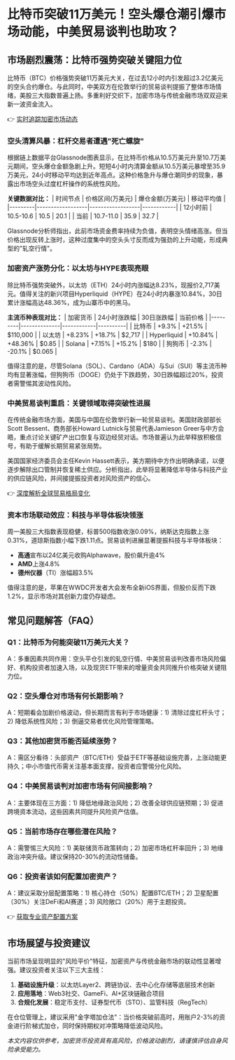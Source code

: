 # 比特币突破11万美元！空头爆仓潮引爆市场动能，中美贸易谈判也助攻？

## 市场剧烈震荡：比特币强势突破关键阻力位

比特币（BTC）价格强势突破11万美元大关，在过去12小时内引发超过3.2亿美元的空头合约爆仓。与此同时，中美双方在伦敦举行的贸易谈判提振了整体市场情绪，美股三大指数普遍上扬。多重利好交织下，加密市场与传统金融市场双双迎来新一波资金流入。

👉 [实时追踪加密市场动态](https://bit.ly/okx_welcome)

### 空头清算风暴：杠杆交易者遭遇"死亡螺旋"

根据链上数据平台Glassnode图表显示，在比特币价格从10.5万美元升至10.7万美元期间，空头爆仓金额急剧上升。短短4小时内清算金额从10.5万美元暴增至35.9万美元，24小时移动平均达到近年高点。这种价格急升与爆仓潮同步的现象，暴露出市场空头过度杠杆操作的系统性风险。

**关键数据对比：**
| 时间节点 | 价格区间(万美元) | 爆仓金额(万美元) | 移动平均值 |
|---------|------------------|------------------|------------|
| 12小时前 | 10.5-10.6        | 10.5             | 20.1       |
| 当前    | 10.7-11.0        | 35.9             | 32.7       |

Glassnode分析师指出，此前市场资金费率持续为负值，表明空头情绪高涨。但当价格出现反转上涨时，这种过度集中的空头头寸反而成为强劲的上升动能，形成典型的"轧空行情"。

### 加密资产涨势分化：以太坊与HYPE表现亮眼

除比特币强势突破外，以太坊（ETH）24小时内涨幅达8.23%，现报价2,717美元。值得关注的新兴项目Hyperliquid（HYPE）在24小时内暴涨10.84%，30日累计涨幅高达48.36%，成为山寨币中的黑马。

**主流币种表现对比：**
| 加密货币 | 24小时涨跌幅 | 30日涨跌幅 | 当前价格 |
|---------|--------------|------------|----------|
| 比特币  | +9.3%        | +21.5%     | $110,000 |
| 以太坊  | +8.23%       | +18.7%     | $2,717   |
| Hyperliquid | +10.84%  | +48.36%    | $0.85    |
| Solana  | +7.15%       | +15.2%     | $180     |
| 狗狗币  | -2.3%        | -20.1%     | $0.065   |

值得注意的是，尽管Solana（SOL）、Cardano（ADA）与Sui（SUI）等主流币种均有显著涨幅，但狗狗币（DOGE）仍处于下跌趋势，30日跌幅超过20%，投资者需警惕其波动性风险。

### 中美贸易谈判重启：关键领域取得突破性进展

在传统金融市场方面，美国与中国在伦敦举行新一轮贸易谈判。美国财政部部长Scott Bessent、商务部长Howard Lutnick与贸易代表Jamieson Greer与中方会晤，重点讨论关键矿产出口恢复与双边经贸对话。市场普遍认为此举释放积极信号，有助于缓解长期贸易紧张局势。

美国国家经济委员会主任Kevin Hassett表示，美方期待中方作出明确承诺，以便逐步解除出口管制并恢复稀土供应。分析指出，此举将显著降低半导体与科技产业的供应链风险，并间接提振投资者对风险资产的信心。

👉 [深度解析全球贸易格局变化](https://bit.ly/okx_welcome)

### 资本市场联动效应：科技与半导体板块领涨

周一美股三大指数表现稳健，标普500指数收涨0.09%，纳斯达克指数上涨0.31%，道琼斯指数小幅下跌1.11点。贸易谈判进展显著提振科技与半导体板块：

- **高通**宣布以24亿美元收购Alphawave，股价飙升逾4%
- **AMD**上涨4.8%
- **德州仪器**（TI）涨幅超3.5%

值得注意的是，苹果在WWDC开发者大会发布全新iOS界面，但股价反而下跌1.2%，显示市场对其创新力度仍存疑虑。

## 常见问题解答（FAQ）

### Q1：比特币为何能突破11万美元大关？
A：多重因素共同作用：空头平仓引发的轧空行情、中美贸易谈判改善市场风险偏好、机构投资者加速入场，以及现货ETF带来的增量资金共同推升价格突破关键阻力位。

### Q2：空头爆仓对市场有何长期影响？
A：短期看会加剧价格波动，但长期而言有利于市场健康：1) 清除过度杠杆头寸；2) 降低系统性风险；3) 倒逼交易者优化风险管理策略。

### Q3：其他加密货币能否延续涨势？
A：需区分看待：头部资产（BTC/ETH）受益于ETF等基础设施完善，上涨动能更持久；中小市值代币需关注基本面支撑，投资者应警惕分化风险。

### Q4：中美贸易谈判对加密市场有何间接影响？
A：主要体现在三方面：1) 降低地缘政治风险；2) 改善全球供应链预期；3) 促进跨境资本流动，这些因素共同提升风险资产估值。

### Q5：当前市场存在哪些潜在风险？
A：需警惕三大风险：1) 美联储货币政策转向；2) 加密市场杠杆率回升；3) 地缘政治冲突升级。建议保持20-30%的流动性储备。

### Q6：投资者该如何配置加密资产？
A：建议采取分层配置策略：1) 核心持仓（50%）配置BTC/ETH；2) 卫星配置（30%）关注DeFi和AI赛道；3) 风险敞口（20%）用于主题投资。

👉 [获取专业资产配置方案](https://bit.ly/okx_welcome)

## 市场展望与投资建议

当前市场呈现明显的"风险平价"特征，加密资产与传统金融市场的联动性显著增强。建议投资者关注以下三大主线：

1. **基础设施升级**：以太坊Layer2、跨链协议、去中心化存储等底层技术创新
2. **应用落地**：Web3社交、GameFi、AI+区块链融合项目
3. **合规化发展**：稳定币支付、证券型代币（STO）、监管科技（RegTech）

在仓位管理上，建议采用"金字塔加仓法"：当价格突破前高时，用账户2-3%的资金进行阶梯式加仓，同时保持期权对冲策略降低波动风险。

*本文内容仅供参考，加密货币投资具有高风险，价格波动剧烈，请谨慎评估自身风险承受能力。*